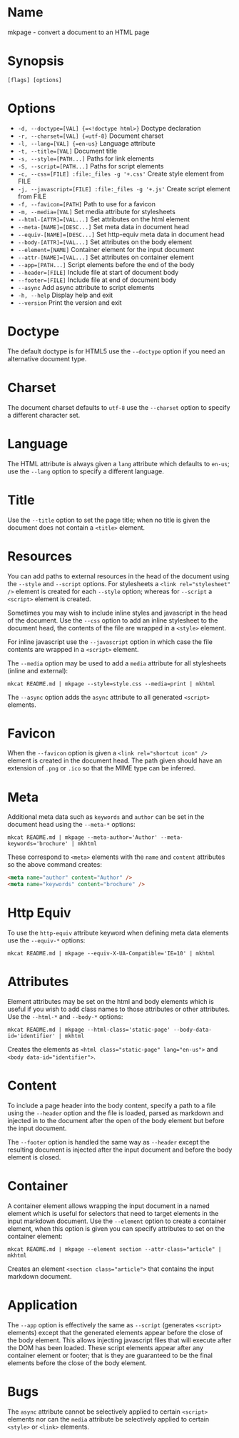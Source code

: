 # Name

mkpage - convert a document to an HTML page

# Synopsis

```
[flags] [options]
```

# Options

+ `-d, --doctype=[VAL] {=<!doctype html>}` Doctype declaration
+ `-r, --charset=[VAL] {=utf-8}` Document charset
+ `-l, --lang=[VAL] {=en-us}` Language attribute 
+ `-t, --title=[VAL]` Document title
+ `-s, --style=[PATH...]` Paths for link elements
+ `-S, --script=[PATH...]` Paths for script elements
+ `-c, --css=[FILE] :file:_files -g '+.css'` Create style element from FILE
+ `-j, --javascript=[FILE] :file:_files -g '+.js'` Create script element from FILE
+ `-f, --favicon=[PATH]` Path to use for a favicon
+ `-m, --media=[VAL]` Set media attribute for stylesheets
+ `--html-[ATTR]=[VAL...]` Set attributes on the html element
+ `--meta-[NAME]=[DESC...]` Set meta data in document head
+ `--equiv-[NAME]=[DESC...]` Set http-equiv meta data in document head
+ `--body-[ATTR]=[VAL...]` Set attributes on the body element
+ `--element=[NAME]` Container element for the input document 
+ `--attr-[NAME]=[VAL...]` Set attributes on container element
+ `--app=[PATH...]` Script elements before the end of the body
+ `--header=[FILE]` Include file at start of document body
+ `--footer=[FILE]` Include file at end of document body
+ `--async` Add async attribute to script elements
+ `-h, --help` Display help and exit
+ `--version` Print the version and exit

# Doctype

The default doctype is for HTML5 use the `--doctype` option if you need an alternative document type.

# Charset

The document charset defaults to `utf-8` use the `--charset` option to specify a different character set.

# Language

The HTML attribute is always given a `lang` attribute which defaults to `en-us`; use the `--lang` option to specify a different language.

# Title

Use the `--title` option to set the page title; when no title is given the document does not contain a `<title>` element.

# Resources

You can add paths to external resources in the head of the document using the `--style` and `--script` options. For stylesheets a `<link rel="stylesheet" />` element is created for each `--style` option; whereas for `--script` a `<script>` element is created.

Sometimes you may wish to include inline styles and javascript in the head of the document. Use the `--css` option to add an inline stylesheet to the document head, the contents of the file are wrapped in a `<style>` element.

For inline javascript use the `--javascript` option in which case the file contents are wrapped in a `<script>` element.

The `--media` option may be used to add a `media` attribute for all stylesheets (inline and external):

```shell
mkcat README.md | mkpage --style=style.css --media=print | mkhtml
```

The `--async` option adds the `async` attribute to all generated `<script>` elements.

# Favicon

When the `--favicon` option is given a `<link rel="shortcut icon" />` element is created in the document head. The path given should have an extension of `.png` or `.ico` so that the MIME type can be inferred.

# Meta

Additional meta data such as `keywords` and `author` can be set in the document head using the `--meta-*` options:

```shell
mkcat README.md | mkpage --meta-author='Author' --meta-keywords='brochure' | mkhtml
```

These correspond to `<meta>` elements with the `name` and `content` attributes so the above command creates:

```html
<meta name="author" content="Author" />
<meta name="keywords" content="brochure" />
```

# Http Equiv

To use the `http-equiv` attribute keyword when defining meta data elements use the `--equiv-*` options:

```shell
mkcat README.md | mkpage --equiv-X-UA-Compatible='IE=10' | mkhtml
```

# Attributes

Element attributes may be set on the html and body elements which is useful if you wish to add class names to those attributes or other attributes. Use the `--html-*` and `--body-*` options:

```shell
mkcat README.md | mkpage --html-class='static-page' --body-data-id='identifier' | mkhtml
```

Creates the elements as `<html class="static-page" lang="en-us">` and `<body data-id="identifier">`.

# Content

To include a page header into the body content, specify a path to a file using the `--header` option and the file is loaded, parsed as markdown and injected in to the document after the open of the body element but before the input document.

The `--footer` option is handled the same way as `--header` except the resulting document is injected after the input document and before the body element is closed.

# Container

A container element allows wrapping the input document in a named element which is useful for selectors that need to target elements in the input markdown document. Use the `--element` option to create a container element, when this option is given you can specify attributes to set on the container element:

```shell
mkcat README.md | mkpage --element section --attr-class="article" | mkhtml
```

Creates an element `<section class="article">` that contains the input markdown document.

# Application

The `--app` option is effectively the same as `--script` (generates `<script>` elements) except that the generated elements appear before the close of the body element. This allows injecting javascript files that will execute after the DOM has been loaded. These script elements appear after any container element or footer; that is they are guaranteed to be the final elements before the close of the body element.

<? @include {=include} mkpage-example.md ?>

# Bugs

The `async` attribute cannot be selectively applied to certain `<script>` elements nor can the `media` attribute be selectively applied to certain `<style>` or `<link>` elements.
